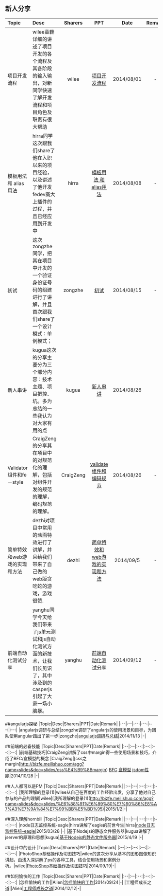 
## 新人分享
|Topic|Desc|Sharers|PPT|Date|Remark|
|:--|:--|:--:|:--:|:--:|:--:|
|项目开发流程|wilee童鞋详细的讲述了项目开发的各个流程及其各阶段的输入输出，对新同学快速了解开发流程和项目角色及职责有很大帮助|wilee|[项目开发流程](http://redmine.meilishuo.com/projects/doota/wiki/项目开发流程)|2014/08/01|-|
|模板用法 和 alias用法|hirra同学这次跟我们share了他在入职以来的项目经验，以及讲述了他开发fedev高大上插件的过程，并且已经应用到开发中|hirra|[模板用法 和 alias用法](http://redmine.meilishuo.com/projects/doota/wiki/%E6%A8%A1%E6%9D%BF%E7%94%A8%E6%B3%95_%E5%92%8C_alias%E7%94%A8%E6%B3%95)|2014/08/08|-|
|初试|这次zongzhe同学，把其在项目中开发的一个验证身份证号码的组建进行了讲解，并且首次跟我们share了一个设计模式：单例模式；|zongzhe|[初试](http://redmine.meilishuo.com/projects/doota/wiki/%E5%AE%97%E5%93%B2%EF%BC%8D%E5%88%9D%E8%AF%95)|2014/08/15|-|
|新人串讲|kugua这次的分享主要分为三个部分内容：技术主题、项目把控、坑。多为总结的一些我认为对大家有用的点|kugua|[新人串讲](http://bizfe.meilishuo.com/ppt/gym-1/index.html#1)|2014/08/26||
|Validator组件和fe－style|CraigZeng的分享其在项目中的对规范化的理解，包括对组件开发的规范的理解， 编码规范的理解。|CraigZeng|[validate组件和编码规范](http://bizfe.meilishuo.com/ppt/zc-1/index.html#1)|2014/08/26|-|
|简单特效和web游戏的实现和方法|dezhi对项目中常用的动画特效进行了讲解，并且给我们带来了自己做的web版贪吃蛇的游戏，游戏很赞.|dezhi|[简单特效和web游戏的实现和方法](http://bizfe.meilishuo.com/ppt/zdz-1/index.html)|2014/09/5|-|
|前端自动化测试分享|yanghu同学今天给我们带来了js单元测试和js自动化测试方面的新技术，让我们长见识了，其中涉及到的casperjs引起了大家一场小脑暴。|yanghu|[ 前端自动化测试分享](http://bizfe.meilishuo.com/ppt/hy_jstest.pdf)|2014/09/12|-|


##angularjs探秘
|Topic|Desc|Sharers|PPT|Date|Remark|
|:--|:--|:--:|:--:|:--:|:--:|
|angularjs调研与总结|zongzhe调研了angularjs的使用场景和目标，为团队使用angular踏出了第一步|zongzhe|[angularjs调研与总结](http://bizfe.meilishuo.com/agg?name=slides&doc=slides/Angular%E8%B0%83%E7%A0%94%E4%B8%8E%E6%80%BB%E7%BB%93)|2014/11/13 |-|

##前端的必备技能
|Topic|Desc|Sharers|PPT|Date|Remark|
|:--|:--|:--:|:--:|:--:|:--:|
|前端基础技巧|CraigZeng讲解了css中margin得一些使用场景和技巧，介绍了BFC/盒模型的概念 |CraigZeng|[css之margin]http://bizfe.meilishuo.com/agg?name=slides&doc=slides/css%E4%B9%8Bmargin)  [BFC](http://bizfe.meilishuo.com/agg?name=slides&doc=slides/BFC) [盒模型](http://bizfe.meilishuo.com/agg?name=slides&doc=slides/%E8%A7%86%E8%A7%89%E5%8F%AF%E8%A7%86%E5%8C%96%E6%A8%A1%E5%9E%8B) [jsdom性能](http://bizfe.meilishuo.com/agg?name=slides&doc=slides/js%E6%80%A7%E8%83%BD%E4%B9%8Bdom%E5%BD%B1%E5%93%8D)|2014/10/28 |-|


##人人都可以是PM
|Topic|Desc|Sharers|PPT|Date|Remark|
|:--|:--|:--:|:--:|:--:|:--:|
|我所理解的登录(1)|wilee从自己在百度的工作经验出发，分享了他对自己参与的产品的理解|wilee|[我所理解的登录(1)(http://bizfe.meilishuo.com/agg?name=slides&doc=slides/%E6%88%91%E6%89%80%E7%90%86%E8%A7%A3%E7%9A%84%E7%99%BB%E5%BD%95)|2015/1/2|-|


##深入理解hornbill
|Topic|Desc|Sharers|PPT|Date|Remark|
|:--|:--|:--:|:--:|:--:|:--:|
|node日志监控系统-eagle|hirra讲解了eagle的前世今生|hirra|[node日志监控系统-eagle](https://github.com/bizfe/ShareTime/blob/master/ppt/w3ctech%E5%88%86%E4%BA%AB-%E9%9F%A9%E8%B7%AF.pdf)|2015/03/28 |-|
|基于Nodejs的静态文件服务器|kugua讲解了jserver的原理和思想|kugua|[基于Nodejs的静态文件服务器](https://github.com/bizfe/ShareTime/blob/master/ppt/%E5%9F%BA%E4%BA%8ENodejs%E7%9A%84%E9%9D%99%E6%80%81%E6%96%87%E4%BB%B6%E6%9C%8D%E5%8A%A1%E5%99%A8.pptx)|2015/4/19 |-|

##设计中的设计
|Topic|Desc|Sharers|PPT|Date|Remark|
|:--|:--|:--:|:--:|:--:|:--:|
|PhotoShop基础操作及切图技巧|wilee的这次分享从基本的图形图像知识讲起，由浅入深讲解了ps的各种工具，结合使用场景和案例分析。|wilee|[PhotoShop基础操作及切图技巧](http://bizfe.meilishuo.com/slides/detail?_id=541bf784157c9758a2571dcb)|2014/09/19|-|

##如何愉快的工作
|Topic|Desc|Sharers|PPT|Date|Remark|
|:--|:--|:--:|:--:|:--:|:--:|
|怎样愉快的工作||Alien|[怎样愉快的工作](http://bizfe.meilishuo.com/agg?name=slides&doc=slides/%E6%88%91%E4%BB%AC%E6%80%8E%E6%A0%B7%E8%AE%A9%E8%87%AA%E5%B7%B1%E5%B7%A5%E4%BD%9C%E5%BE%97%E6%9B%B4%E5%BC%80%E5%BF%83)|2014/09/24|-|
|工程师成长之道||Alien|[工程师成长之道](http://bizfe.meilishuo.com/agg?name=slides&doc=slides/%E5%B7%A5%E7%A8%8B%E5%B8%88%E6%88%90%E9%95%BF%E4%B9%8B%E9%81%93)|2014/12/12|-|
